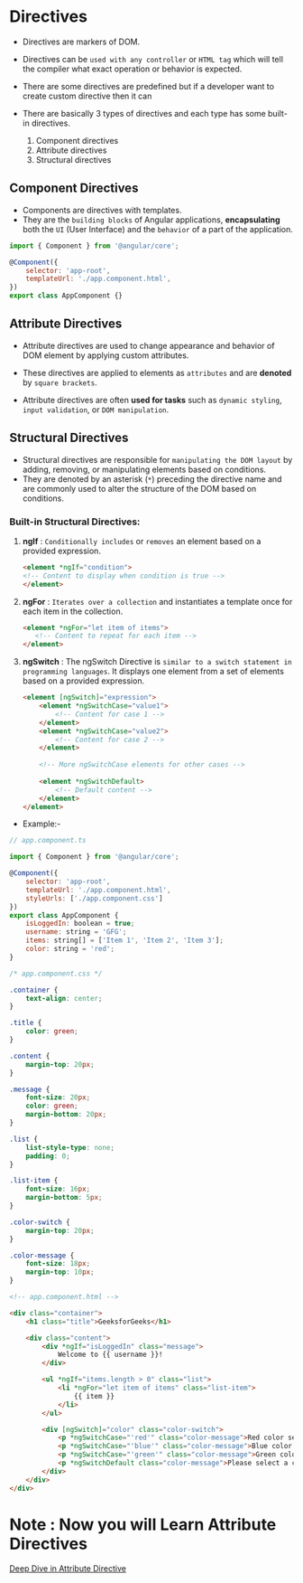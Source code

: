 # Directives

- Directives are markers of DOM.
- Directives can be `used with any controller` or `HTML tag` which will tell the compiler what exact operation or behavior is expected.

- There are some directives are predefined but if a developer want to create custom directive then it can 

- There are basically 3 types of directives and each type has some built-in directives.
    1. Component directives
    2. Attribute directives
    3. Structural directives

## Component Directives

- Components are directives with templates.
- They are the `building blocks` of Angular applications, **encapsulating** both the `UI` (User Interface) and the `behavior` of a part of the application.

```js
import { Component } from '@angular/core';

@Component({
    selector: 'app-root',
    templateUrl: './app.component.html',
})
export class AppComponent {}
```

## Attribute Directives 

- Attribute directives are used to change appearance and behavior of DOM element by applying custom attributes.

- These directives are applied to elements as `attributes` and are **denoted** by `square brackets`.

- Attribute directives are often **used for tasks** such as `dynamic styling`, `input validation`, or `DOM manipulation`.

## Structural Directives

- Structural directives are responsible for `manipulating the DOM layout` by adding, removing, or manipulating elements based on conditions.
- They are denoted by an asterisk (`*`) preceding the directive name and are commonly used to alter the structure of the DOM based on conditions.

### Built-in Structural Directives:
1. **ngIf** : `Conditionally includes` or `removes` an element based on a provided expression.

    ```html
    <element *ngIf="condition">
    <!-- Content to display when condition is true -->
    </element>
    ```
2. **ngFor** : `Iterates over a collection` and instantiates a template once for each item in the collection.
    ```html
    <element *ngFor="let item of items">
       <!-- Content to repeat for each item -->
    </element>
    ```

3. **ngSwitch** : The ngSwitch Directive is `similar to a switch statement in programming languages`. It displays one element from a set of elements based on a provided expression.

    ```html
    <element [ngSwitch]="expression">
        <element *ngSwitchCase="value1"> 
            <!-- Content for case 1 -->
        </element>
        <element *ngSwitchCase="value2"> 
            <!-- Content for case 2 -->
        </element>
        
        <!-- More ngSwitchCase elements for other cases -->
        
        <element *ngSwitchDefault> 
            <!-- Default content -->
        </element>
    </element>
    ```

- Example:- 

```js
// app.component.ts

import { Component } from '@angular/core';

@Component({
    selector: 'app-root',
    templateUrl: './app.component.html',
    styleUrls: ['./app.component.css']
})
export class AppComponent {
    isLoggedIn: boolean = true;
    username: string = 'GFG';
    items: string[] = ['Item 1', 'Item 2', 'Item 3'];
    color: string = 'red';
}
```
```css
/* app.component.css */

.container {
    text-align: center;
}

.title {
    color: green;
}

.content {
    margin-top: 20px;
}

.message {
    font-size: 20px;
    color: green;
    margin-bottom: 20px;
}

.list {
    list-style-type: none;
    padding: 0;
}

.list-item {
    font-size: 16px;
    margin-bottom: 5px;
}

.color-switch {
    margin-top: 20px;
}

.color-message {
    font-size: 18px;
    margin-top: 10px;
}
```
```html
<!-- app.component.html -->

<div class="container">
    <h1 class="title">GeeksforGeeks</h1>

    <div class="content">
        <div *ngIf="isLoggedIn" class="message">
            Welcome to {{ username }}!
        </div>

        <ul *ngIf="items.length > 0" class="list">
            <li *ngFor="let item of items" class="list-item">
                {{ item }}
            </li>
        </ul>

        <div [ngSwitch]="color" class="color-switch">
            <p *ngSwitchCase="'red'" class="color-message">Red color selected</p>
            <p *ngSwitchCase="'blue'" class="color-message">Blue color selected</p>
            <p *ngSwitchCase="'green'" class="color-message">Green color selected</p>
            <p *ngSwitchDefault class="color-message">Please select a color</p>
        </div>
    </div>
</div>
```

# Note : Now you will Learn Attribute Directives

[Deep Dive in Attribute Directive](./Attribute.md)
